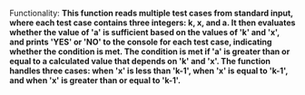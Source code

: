 Functionality: **This function reads multiple test cases from standard input, where each test case contains three integers: k, x, and a. It then evaluates whether the value of 'a' is sufficient based on the values of 'k' and 'x', and prints 'YES' or 'NO' to the console for each test case, indicating whether the condition is met. The condition is met if 'a' is greater than or equal to a calculated value that depends on 'k' and 'x'. The function handles three cases: when 'x' is less than 'k-1', when 'x' is equal to 'k-1', and when 'x' is greater than or equal to 'k-1'.**